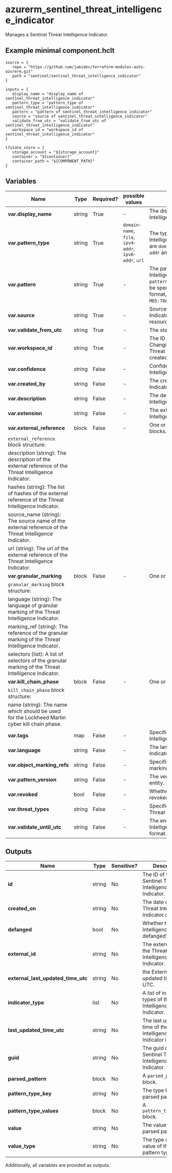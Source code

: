 # azurerm_sentinel_threat_intelligence_indicator

Manages a Sentinel Threat Intelligence Indicator.

## Example minimal component.hclt

```hcl
source = {
   repo = "https://github.com/jumidev/terraform-modules-auto-azurerm.git" 
   path = "sentinel/sentinel_threat_intelligence_indicator" 
}

inputs = {
   display_name = "display_name of sentinel_threat_intelligence_indicator" 
   pattern_type = "pattern_type of sentinel_threat_intelligence_indicator" 
   pattern = "pattern of sentinel_threat_intelligence_indicator" 
   source = "source of sentinel_threat_intelligence_indicator" 
   validate_from_utc = "validate_from_utc of sentinel_threat_intelligence_indicator" 
   workspace_id = "workspace_id of sentinel_threat_intelligence_indicator" 
}

tfstate_store = {
   storage_account = "${storage_account}" 
   container = "${container}" 
   container_path = "${COMPONENT_PATH}" 
}

```

## Variables

| Name | Type | Required? |  possible values |  Description |
| ---- | ---- | --------- |  ----------- | ----------- |
| **var.display_name** | string | True | -  |  The display name of the Threat Intelligence Indicator. | 
| **var.pattern_type** | string | True | `domain-name`, `file`, `ipv4-addr`, `ipv6-addr`, `url`  |  The type of pattern used by the Threat Intelligence Indicator. Possible values are `domain-name`, `file`, `ipv4-addr`, `ipv6-addr` and `url`. | 
| **var.pattern** | string | True | -  |  The pattern used by the Threat Intelligence Indicator. When `pattern_type` set to `file`, `pattern` must be specified with `<HashName>:<Value>` format, such as `MD5:78ecc5c05cd8b79af480df2f8fba0b9d`. | 
| **var.source** | string | True | -  |  Source of the Threat Intelligence Indicator. Changing this forces a new resource to be created. | 
| **var.validate_from_utc** | string | True | -  |  The start of validate date in RFC3339. | 
| **var.workspace_id** | string | True | -  |  The ID of the Log Analytics Workspace. Changing this forces a new Sentinel Threat Intelligence Indicator to be created. | 
| **var.confidence** | string | False | -  |  Confidence levels of the Threat Intelligence Indicator. | 
| **var.created_by** | string | False | -  |  The creator of the Threat Intelligence Indicator. | 
| **var.description** | string | False | -  |  The description of the Threat Intelligence Indicator. | 
| **var.extension** | string | False | -  |  The extension config of the Threat Intelligence Indicator in JSON format. | 
| **var.external_reference** | block | False | -  |  One or more `external_reference` blocks. | 
| `external_reference` block structure: || 
|   description (string): The description of the external reference of the Threat Intelligence Indicator. ||
|   hashes (string): The list of hashes of the external reference of the Threat Intelligence Indicator. ||
|   source_name (string): The source name of the external reference of the Threat Intelligence Indicator. ||
|   url (string): The url of the external reference of the Threat Intelligence Indicator. ||
| **var.granular_marking** | block | False | -  |  One or more `granular_marking` blocks. | 
| `granular_marking` block structure: || 
|   language (string): The language of granular marking of the Threat Intelligence Indicator. ||
|   marking_ref (string): The reference of the granular marking of the Threat Intelligence Indicator. ||
|   selectors (list): A list of selectors of the granular marking of the Threat Intelligence Indicator. ||
| **var.kill_chain_phase** | block | False | -  |  One or more `kill_chain_phase` blocks. | 
| `kill_chain_phase` block structure: || 
|   name (string): The name which should be used for the Lockheed Martin cyber kill chain phase. ||
| **var.tags** | map | False | -  |  Specifies a list of tags of the Threat Intelligence Indicator. | 
| **var.language** | string | False | -  |  The language of the Threat Intelligence Indicator. | 
| **var.object_marking_refs** | string | False | -  |  Specifies a list of Threat Intelligence marking references. | 
| **var.pattern_version** | string | False | -  |  The version of a Threat Intelligence entity. | 
| **var.revoked** | bool | False | -  |  Whether the Threat Intelligence entity revoked. | 
| **var.threat_types** | string | False | -  |  Specifies a list of threat types of this Threat Intelligence Indicator. | 
| **var.validate_until_utc** | string | False | -  |  The end of validate date of the Threat Intelligence Indicator in RFC3339 format. | 



## Outputs

| Name | Type | Sensitive? | Description |
| ---- | ---- | --------- | --------- |
| **id** | string | No  | The ID of the Sentinel Threat Intelligence Indicator. | 
| **created_on** | string | No  | The date of this Threat Intelligence Indicator created. | 
| **defanged** | bool | No  | Whether the Threat Intelligence entity is defanged? | 
| **external_id** | string | No  | The external ID of the Threat Intelligence Indicator. | 
| **external_last_updated_time_utc** | string | No  | the External last updated time in UTC. | 
| **indicator_type** | list | No  | A list of indicator types of this Threat Intelligence Indicator. | 
| **last_updated_time_utc** | string | No  | The last updated time of the Threat Intelligence Indicator in UTC. | 
| **guid** | string | No  | The guid of this Sentinel Threat Intelligence Indicator. | 
| **parsed_pattern** | block | No  | A `parsed_pattern` block. | 
| **pattern_type_key** | string | No  | The type key of parsed pattern. | 
| **pattern_type_values** | block | No  | A `pattern_type_values` block. | 
| **value** | string | No  | The value of the parsed pattern type. | 
| **value_type** | string | No  | The type of the value of the parsed pattern type value. | 

Additionally, all variables are provided as outputs.
